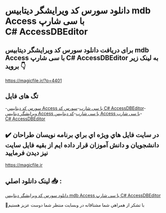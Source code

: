 # دانلود سورس کد ویرایشگر دیتابیس mdb Access با سی شارپ C# AccessDBEditor

## برای دریافت دانلود سورس کد ویرایشگر دیتابیس mdb Access با سی شارپ C# AccessDBEditor به لینک زیر بروید 👇

https://magicfile.ir/?p=4401

## تگ های فایل

-[سورس کد دیتابیس Access با سی شارپ](https://magicfile.ir/product/%d8%b3%d9%88%d8%b1%d8%b3-%da%a9%d8%af-%d9%88%db%8c%d8%b1%d8%a7%db%8c%d8%b4%da%af%d8%b1-%d8%af%db%8c%d8%aa%d8%a7%d8%a8%db%8c%d8%b3mdb-access-%d8%a8%d8%a7-%d8%b3%db%8c-%d8%b4%d8%a7%d8%b1%d9%be-caccessdbeditor/)-[سورس کد C# AccessDBEditor](https://magicfile.ir/product/%d8%b3%d9%88%d8%b1%d8%b3-%da%a9%d8%af-%d9%88%db%8c%d8%b1%d8%a7%db%8c%d8%b4%da%af%d8%b1-%d8%af%db%8c%d8%aa%d8%a7%d8%a8%db%8c%d8%b3mdb-access-%d8%a8%d8%a7-%d8%b3%db%8c-%d8%b4%d8%a7%d8%b1%d9%be-caccessdbeditor/)-[ویرایشگر دیتابیس Access با سی شارپ](https://magicfile.ir/product/%d8%b3%d9%88%d8%b1%d8%b3-%da%a9%d8%af-%d9%88%db%8c%d8%b1%d8%a7%db%8c%d8%b4%da%af%d8%b1-%d8%af%db%8c%d8%aa%d8%a7%d8%a8%db%8c%d8%b3mdb-access-%d8%a8%d8%a7-%d8%b3%db%8c-%d8%b4%d8%a7%d8%b1%d9%be-caccessdbeditor/)-[کد دیتابیس Access با سی شارپ](https://magicfile.ir/product/%d8%b3%d9%88%d8%b1%d8%b3-%da%a9%d8%af-%d9%88%db%8c%d8%b1%d8%a7%db%8c%d8%b4%da%af%d8%b1-%d8%af%db%8c%d8%aa%d8%a7%d8%a8%db%8c%d8%b3mdb-access-%d8%a8%d8%a7-%d8%b3%db%8c-%d8%b4%d8%a7%d8%b1%d9%be-caccessdbeditor/)-[C# AccessDBEditor](https://magicfile.ir/product/%d8%b3%d9%88%d8%b1%d8%b3-%da%a9%d8%af-%d9%88%db%8c%d8%b1%d8%a7%db%8c%d8%b4%da%af%d8%b1-%d8%af%db%8c%d8%aa%d8%a7%d8%a8%db%8c%d8%b3mdb-access-%d8%a8%d8%a7-%d8%b3%db%8c-%d8%b4%d8%a7%d8%b1%d9%be-caccessdbeditor/)

## ✔️ در سايت فايل هاي ويژه اي براي برنامه نويسان طراحان دانشجويان و دانش آموزان قرار داده ايم از بقيه فايل سايت نيز ديدن فرماييد

https://magicfile.ir


## لينک دانلود اصلي 📥 :

[دانلود سورس کد ویرایشگر دیتابیس mdb Access با سی شارپ C# AccessDBEditor](https://magicfile.ir/product/%d8%b3%d9%88%d8%b1%d8%b3-%da%a9%d8%af-%d9%88%db%8c%d8%b1%d8%a7%db%8c%d8%b4%da%af%d8%b1-%d8%af%db%8c%d8%aa%d8%a7%d8%a8%db%8c%d8%b3mdb-access-%d8%a8%d8%a7-%d8%b3%db%8c-%d8%b4%d8%a7%d8%b1%d9%be-caccessdbeditor/) 


🙏با تشکر از همراهي شما مشتاقانه در وبسایت منتظر شما دوست عزیز هستیم

